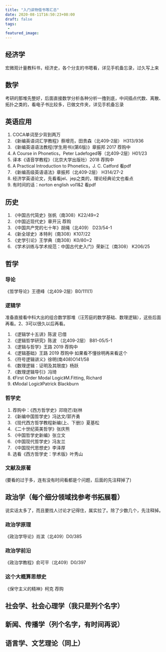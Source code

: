 ```yaml
---
title: "入门读物借书等汇总"
date: 2020-08-11T16:50:23+08:00
draft: false
tags:
 - 
featured_image:
---
```

## 经济学
宏微观计量教科书，经济史，各个分支的书嗯看，详见手机备忘录，过久写上来
## 数学
考研的那堆先整好，后面直接数学分析各种分析一撸到底，中间插点代数、离散、拓扑之类的，看电子书比较多，已做文件夹，详见手机备忘录
## 英语应用
1. COCA单词至少背到两万
2. 《新编英语词汇学教程》蔡增亮，田贵森（北409-2层） H313/936
3. 《新编英语语法教程(学生用书)(第6版)》章振邦 2017 荐购中
4. A Course in Phonetics，Peter Ladefoged等（北409-2层）H01/23 
5. 译本《语音学教程》（北京大学出版社）2018 荐购中
6. A Practical Introduction to Phonetics，J. C. Catford 看pdf
7. 《新编高级英语语法》章振邦（北409-2层） H314/27-2
8. 经济学英语论文，先看看jel、jep之类的，理论经典论文也看点
9. 有时间的话：norton english vol1&2 看pdf
## 历史
1. 《中国古代简史》张帆（南308）K22/49=2
2. 《中国近现代史》章开沅 荐购
3. 《中国共产党的七十年》胡绳（北409） D23/54-1
4. 《新全球史》本特利（南308）K107/22
5. 《史学引论》王学典（南308）K0/80=2
6. 《学术训练与学术规范：中国古代史入门》荣新江（南308） K206/25
## 哲学
### 导论
《哲学导论》王德峰（北409-2层）B0/111(1)
### 逻辑学
准备直接看中科大出的组合数学那堆（汪芳庭的数学基础、数理逻辑），这些后面再看。2、3可以很久以后再看。
1. 《逻辑学十五讲》陈波 已借
2. 《逻辑哲学研究》陈波 （北409-2层） B81-05/5-1
3. 《逻辑与哲学》王路 2019 荐购中
4. 《逻辑基础》王路 2019 荐购中 如果看不懂徐明再来看这个
5. 《符号逻辑讲义》徐明(南408)O141/58
6. 《数理逻辑：证明及其限度》杨跃
7. 《数理逻辑导引》冯琦
8. 《First Order Modal Logic》M.Fitting, Richard
9. 《Modal Logic》Patrick Blackburn
### 哲学史
1. 荐购中：《西方哲学史》邓晓芒/赵林
2. 《新编中国哲学史》冯达文/郭齐勇
3. 《现代西方哲学教程新编(上、下册)》夏基松
4. 《二十世纪英美哲学》张庆熊
5. 《中国哲学史新编》张立文
6. 《中国现代哲学史》冯友兰
7. 《中国现代思想史》李泽厚
8. 选看《西方哲学史：学术版》叶秀山
### 文献及原著
(要看的过于多，连有没有时间看都是个问题，后面的先注释掉了)
<!--1. 《形而上学的历史演变》张志伟
2. 《西方思想的起源：古希腊哲学史论》聂敏里
3. 《基督教哲学1500年》赵敦华
4. 《德国哲学十论》张汝伦
5. 《第一哲学的支点》赵汀阳
6. 《西方哲学原著选读（上下卷）》北大版
### 伦理学
1. 《伦理学关键词》程炼
2. 《伦理学导论》程炼
2. 《道德哲学》沃尔夫
3. 《自我、他人与道德》徐向东
4. 《应用伦理学概论》卢风
5. 《中国伦理思想史》马工程
### 宗教学

### 美学

### 科学哲学

### 马哲
《马克思主义哲学史教程》何萍
《简明马克思主义史》庄福龄
《德国古典哲学》俞吾金
《西方马克思主义概论》衣俊卿-->
## 政治学（每个细分领域找参考书拓展看）
说实话太多了，而且要找人讨论才记得住，属实拉了。除了少数几个，先注释掉。
### 政治学原理
《政治学导论》肖滨（北409）D0/385
### 政治学前沿
《政治学教程》俞可平（北409）D0/397
<!-- ### 公共政策分析
《公共政策分析》陈庆云
### 比较政策学
《比较政治学：体系、过程和政策》阿尔蒙德，鲍威尔
### 当代中国政府与政治
《当代中国政府与政治》景跃进等
### 当代西方国家政治制度
《当代西方政治制度导论（第二版）》唐晓等
### 中国政治思想史
《中国政治思想史》萧公权（北409，2层） C51/14-1:29(2)
### 中国经济制度史
《中国政治制度史（第三版）》白钢
### 政治经济
1. 《全球政治经济学:解读国际经济秩序》(美)罗伯特·吉尔平
2. 《比较政治经济学》朱天飚
### 西方政治思想史
《西方政治思想史》陈伟 之前荐购，已到
### 政党学
《寡头统治铁律———现代民主制度中的政党社会学》（德）罗伯特·米
歇尔斯
### 政治哲学
《政治哲学》沃尔夫 荐购 -->
### 这个大概算思想史
《保守主义的精神》柯克 荐购
## 社会学、社会心理学（我只是列个名字）

## 新闻、传播学（列个名字，有时间再说）

## 语言学、文艺理论（同上）
